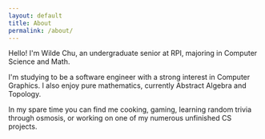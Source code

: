 ```yaml
---
layout: default
title: About
permalink: /about/
---
```


Hello! I'm Wilde Chu, an undergraduate senior at RPI, majoring in Computer Science and Math.

I'm studying to be a software engineer with a strong interest in Computer Graphics. I also enjoy pure mathematics, currently Abstract Algebra and Topology.

In my spare time you can find me cooking, gaming, learning random trivia through osmosis, or working on one of my numerous unfinished CS projects. 
